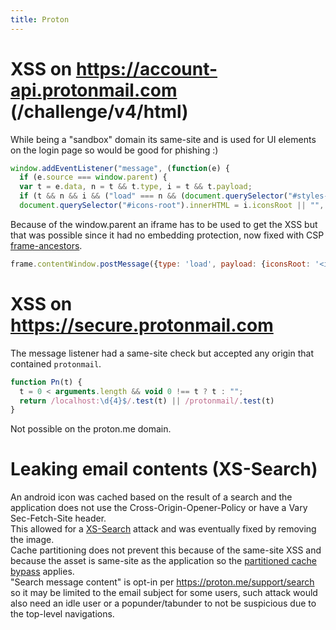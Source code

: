```yaml
---
title: Proton
---
```


# XSS on https://account-api.protonmail.com (/challenge/v4/html)
While being a "sandbox" domain its same-site and is used for UI elements on the login page so would be good for phishing :)
```js
window.addEventListener("message", (function(e) {
  if (e.source === window.parent) {
  var t = e.data, n = t && t.type, i = t && t.payload;
  if (t && n && i && ("load" === n && (document.querySelector("#styles-root").innerHTML = i.stylesRoot || "",
  document.querySelector("#icons-root").innerHTML = i.iconsRoot || "",
```

Because of the window.parent an iframe has to be used to get the XSS but that was possible since it had no embedding protection, now fixed with CSP [frame-ancestors](https://developer.mozilla.org/en-US/docs/Web/HTTP/Headers/Content-Security-Policy/frame-ancestors).
```js
frame.contentWindow.postMessage({type: 'load', payload: {iconsRoot: '<img src="https://http.cat/200">'}}, '*');
```

# XSS on https://secure.protonmail.com
The message listener had a same-site check but accepted any origin that contained `protonmail`.
```js
function Pn(t) {
  t = 0 < arguments.length && void 0 !== t ? t : "";
  return /localhost:\d{4}$/.test(t) || /protonmail/.test(t)
}
```
Not possible on the proton.me domain.

# Leaking email contents (XS-Search)
An android icon was cached based on the result of a search and the application does not use the Cross-Origin-Opener-Policy or have a Vary Sec-Fetch-Site header.  
This allowed for a [XS-Search](https://xsleaks.dev/docs/attacks/xs-search/) attack and was eventually fixed by removing the image.   
Cache partitioning does not prevent this because of the same-site XSS and because the asset is same-site as the application so the [partitioned cache bypass](https://xsleaks.dev/docs/attacks/navigations/#partitioned-http-cache-bypass) applies.   
"Search message content" is opt-in per https://proton.me/support/search so it may be limited to the email subject for some users, such attack would also need an idle user or a popunder/tabunder to not be suspicious due to the top-level navigations.
